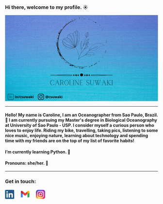 ### Hi there, welcome to my profile. :sunny:

![capa github](./images/covergit.png)


---
#### Hello! My name is Caroline, I am an Oceanographer from Sao Paulo, Brazil. :ocean: I am currently pursuing my Master's degree in Biological Oceanography at University of Sao Paulo - USP. I consider myself a curious person who loves to enjoy life. Riding my bike, travelling, taking pics, listening to some nice music, enjoying nature, learning about technology and spending time with my friends are on the top of my list of favorite habits! 

#### I’m currently learning Python. :snake:


#### Pronouns: she/her. :girl:

---

### Get in touch:

<a href="https://www.linkedin.com/in/csuwaki/"><img height="30" src="https://github.com/csuwaki/csuwaki/blob/main/images/linkedin.png"></a>&nbsp;&nbsp;
<a href="mailto:csuwaki@gmail.com"><img height="32" src="https://github.com/csuwaki/csuwaki/blob/main/images/Gmail-Logo.wine.svg"></a>&nbsp;&nbsp;
<a href="https://www.instagram.com/csuwaki/"><img height="30" src="https://github.com/csuwaki/csuwaki/blob/main/images/insta.png"></a>&nbsp;&nbsp;



